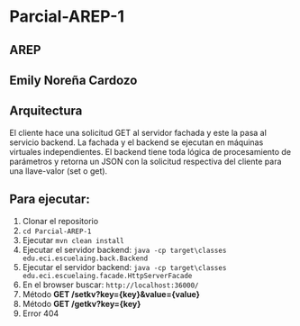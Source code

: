 # Parcial-AREP-1
## AREP
## Emily Noreña Cardozo

## Arquitectura

El cliente hace una solicitud GET al servidor fachada y este la pasa al servicio backend. La fachada y el backend se ejecutan en máquinas virtuales independientes.
El backend tiene toda lógica de procesamiento de parámetros y retorna un JSON con la solicitud respectiva del cliente para una llave-valor (set o get).

## Para ejecutar:

1. Clonar el repositorio
2. `cd Parcial-AREP-1`
3. Ejecutar `mvn clean install`
4. Ejecutar el servidor backend: `java -cp target\classes edu.eci.escuelaing.back.Backend`
5. Ejecutar el servidor backend: `java -cp target\classes edu.eci.escuelaing.facade.HttpServerFacade`
6. En el browser buscar: `http://localhost:36000/`
7. Método **GET /setkv?key={key}&value={value}**
8. Método **GET /getkv?key={key}**
9. Error 404
   
